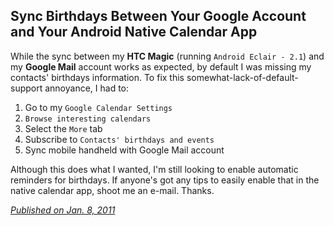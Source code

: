 ## Sync Birthdays Between Your Google Account and Your Android Native Calendar App 

While the sync between my **HTC Magic** (running `Android Eclair - 2.1`) and my **Google Mail**
account works as expected, by default I was missing my contacts' birthdays information.
To fix this somewhat-lack-of-default-support annoyance, I had to:

1. Go to my `Google Calendar Settings`
1. `Browse interesting calendars`
1. Select the `More` tab
1. Subscribe to  `Contacts' birthdays and events`
1. Sync mobile handheld with Google Mail account

Although this does what I wanted, I'm still looking to enable automatic reminders for birthdays.
If anyone's got any tips to easily enable that in the native calendar app, shoot me an e-mail. Thanks.

[*Published on Jan. 8, 2011*](https://x-sa.blogspot.com/2011/01/sync-birthdays-between-you-google.html)
